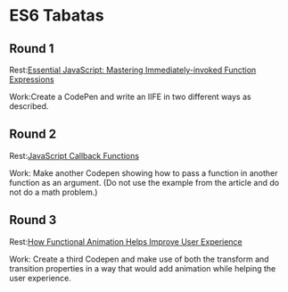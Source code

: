 # ES6 Tabatas

## Round 1

Rest:[Essential JavaScript: Mastering Immediately-invoked Function Expressions](https://medium.com/@vvkchandra/essential-javascript-mastering-immediately-invoked-function-expressions-67791338ddc6)

Work:Create a CodePen and write an IIFE in two different ways as described.

## Round 2

Rest:[JavaScript Callback Functions](https://www.dashingd3js.com/lessons/javascript-callback-functions)

Work: Make another Codepen showing how to pass a function in another function as an argument. (Do not use the example from the article and do not do a math problem.)

## Round 3

Rest:[How Functional Animation Helps Improve User Experience](https://www.smashingmagazine.com/2017/01/how-functional-animation-helps-improve-user-experience/)

Work: Create a third Codepen and make use of both the transform and transition properties in a way that would add animation while helping the user experience.
